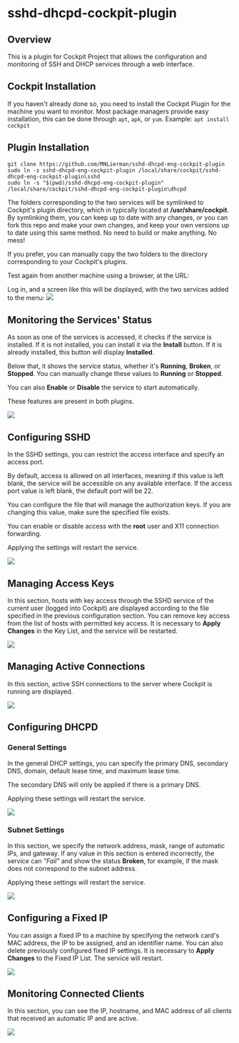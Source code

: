 # sshd-dhcpd-cockpit-plugin

## Overview
This is a plugin for Cockpit Project that allows the configuration and monitoring of SSH and DHCP services through a web interface.

## Cockpit Installation
If you haven't already done so, you need to install the Cockpit Plugin for the machine you want to monitor. Most package managers provide easy installation, this can be done through `apt`, `apk`, or `yum`.
Example: `apt install cockpit`

## Plugin Installation
```
git clone https://github.com/MNLierman/sshd-dhcpd-eng-cockpit-plugin
sudo ln -s sshd-dhcpd-eng-cockpit-plugin /local/share/cockpit/sshd-dhcpd-eng-cockpit-plugin\sshd
sudo ln -s "$(pwd)/sshd-dhcpd-eng-cockpit-plugin" /local/share/cockpit/sshd-dhcpd-eng-cockpit-plugin\dhcpd
```


The folders corresponding to the two services will be symlinked to Cockpit's plugin directory, which in typically located at **/usr/share/cockpit**. By symlinking them, you can keep up to date with any changes, or you can fork this repo and make your own changes, and keep your own versions up to date using this same method. No need to build or make anything. No mess!

If you prefer, you can manually copy the two folders to the directory corresponding to your Cockpit's plugins.

Test again from another machine using a browser, at the URL:

[ip_of_cockpit_machine]:9090

Log in, and a screen like this will be displayed, with the two services added to the menu:
![](https://github.com/leuribeiru/sshd-dhcpd-cockpit-plugin/blob/main/images/2.png?raw=true)

## Monitoring the Services' Status
As soon as one of the services is accessed, it checks if the service is installed. If it is not installed, you can install it via the **Install** button. If it is already installed, this button will display **Installed**.

Below that, it shows the service status, whether it's **Running**, **Broken**, or **Stopped**. You can manually change these values to **Running** or **Stopped**.

You can also **Enable** or **Disable** the service to start automatically.

These features are present in both plugins.

![](https://github.com/leuribeiru/sshd-dhcpd-cockpit-plugin/blob/main/images/3.png?raw=true)

## Configuring SSHD
In the SSHD settings, you can restrict the access interface and specify an access port.

By default, access is allowed on all interfaces, meaning if this value is left blank, the service will be accessible on any available interface. If the access port value is left blank, the default port will be 22.

You can configure the file that will manage the authorization keys. If you are changing this value, make sure the specified file exists.

You can enable or disable access with the **root** user and X11 connection forwarding.

Applying the settings will restart the service.

![](https://github.com/leuribeiru/sshd-dhcpd-cockpit-plugin/blob/main/images/4.png?raw=true)

## Managing Access Keys
In this section, hosts with key access through the SSHD service of the current user (logged into Cockpit) are displayed according to the file specified in the previous configuration section. You can remove key access from the list of hosts with permitted key access. It is necessary to **Apply Changes** in the Key List, and the service will be restarted.

![](https://github.com/leuribeiru/sshd-dhcpd-cockpit-plugin/blob/main/images/5.png?raw=true)

## Managing Active Connections
In this section, active SSH connections to the server where Cockpit is running are displayed.

![](https://github.com/leuribeiru/sshd-dhcpd-cockpit-plugin/blob/main/images/6.png?raw=true)

## Configuring DHCPD

### General Settings
In the general DHCP settings, you can specify the primary DNS, secondary DNS, domain, default lease time, and maximum lease time.

The secondary DNS will only be applied if there is a primary DNS.

Applying these settings will restart the service.

![](https://github.com/leuribeiru/sshd-dhcpd-cockpit-plugin/blob/main/images/7.png?raw=true)

### Subnet Settings
In this section, we specify the network address, mask, range of automatic IPs, and gateway. If any value in this section is entered incorrectly, the service can *"Fail"* and show the status **Broken**, for example, if the mask does not correspond to the subnet address.

Applying these settings will restart the service.

![](https://github.com/leuribeiru/sshd-dhcpd-cockpit-plugin/blob/main/images/8.png?raw=true)

## Configuring a Fixed IP
You can assign a fixed IP to a machine by specifying the network card's MAC address, the IP to be assigned, and an identifier name. You can also delete previously configured fixed IP settings. It is necessary to **Apply Changes** to the Fixed IP List. The service will restart.

![](https://github.com/leuribeiru/sshd-dhcpd-cockpit-plugin/blob/main/images/9.png?raw=true)

## Monitoring Connected Clients
In this section, you can see the IP, hostname, and MAC address of all clients that received an automatic IP and are active.

![](https://github.com/leuribeiru/sshd-dhcpd-cockpit-plugin/blob/main/images/10.png?raw=true)
